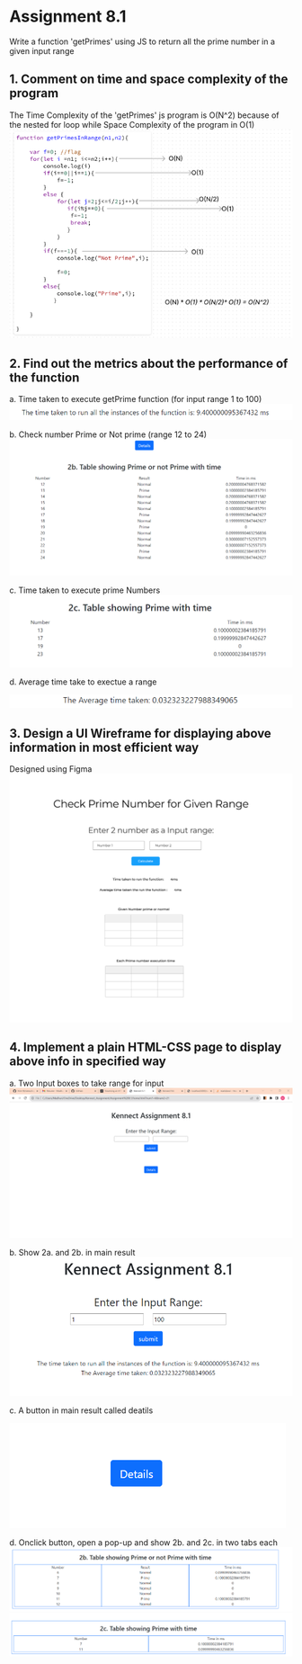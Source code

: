 # Assignment 8.1
Write a function 'getPrimes' using JS to return all the prime number in a given input range
## 1. Comment on time and space complexity of the program
The Time Complexity of the 'getPrimes' js program is O(N^2) because of the nested for loop while Space Complexity of the program in O(1) 
![op8](img/image-9.png)
## 2. Find out the metrics about the performance of the function
 a. Time taken to execute getPrime function (for input range 1 to 100)
 ![op3](img/image-2.png)

 b. Check number Prime or Not prime (range 12 to 24)
![op4](img/image-4.png)

 c. Time taken to execute prime Numbers
 ![op5](img/image-5.png)

 d. Average time take to exectue a range
 
 ![op4](img/image-3.png)

## 3. Design a UI Wireframe for displaying above information in most efficient way
Designed using Figma
![op6](img/Signup%20A.png)

## 4. Implement a plain HTML-CSS page to display above info in specified way
 a. Two Input boxes to take range for input
![op](img/image.png)

 b. Show 2a. and 2b. in main result
![op1](img/image-1.png)

 c. A button in main result called deatils 
 
 ![op4](img/image-8.png)
 
 d. Onclick button, open a pop-up and show 2b. and 2c. in two tabs each  
 ![op2](img/image-6.png)
 ![op3](img/image-7.png)
